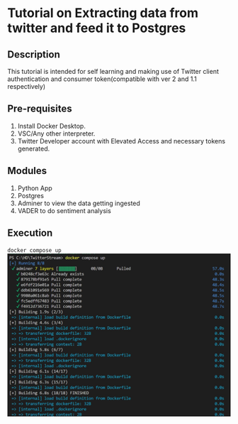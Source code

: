 # Tutorial on Extracting data from twitter and feed it to Postgres

## Description
This tutorial is intended for self learning and making use of Twitter client authentication and consumer token(compatible with ver 2 and 1.1 respectively)

## Pre-requisites
1. Install Docker Desktop.
2. VSC/Any other interpreter.
3. Twitter Developer account with Elevated Access and necessary tokens generated.

## Modules
1. Python App
2. Postgres
3. Adminer  to view the data getting ingested
4. VADER to do sentiment analysis

## Execution

`docker compose up`
![alt text](https://github.com/subashkonar13/twitterStreaming/blob/main/images/git1.jpg)
